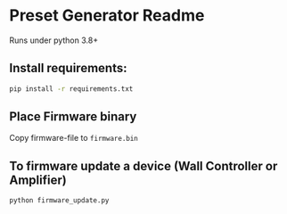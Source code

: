 # Preset Generator Readme

Runs under python 3.8+

## Install requirements:

```bash
pip install -r requirements.txt
```

## Place Firmware binary

Copy firmware-file to `firmware.bin`

## To firmware update a device (Wall Controller or Amplifier)

```bash
python firmware_update.py
```

